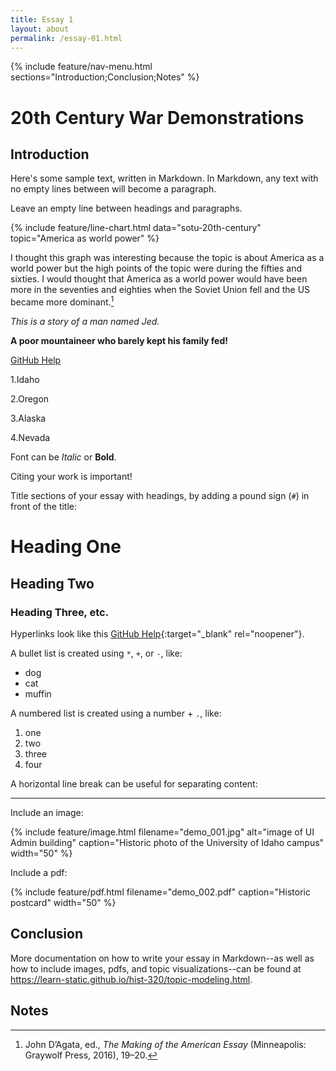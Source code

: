 ```yaml
---
title: Essay 1
layout: about
permalink: /essay-01.html
---
```


{% include feature/nav-menu.html sections="Introduction;Conclusion;Notes" %}

# 20th Century War Demonstrations

## Introduction

Here's some sample text, written in Markdown.
In Markdown, any text with no empty lines between will become a paragraph.

Leave an empty line between headings and paragraphs.

{% include feature/line-chart.html data="sotu-20th-century" topic="America as world power" %}

I thought this graph was interesting because the topic is about America as a world power but the high points of the topic were during the fifties and sixties. I would thought that America as a world power would have been more in the seventies and eighties when the Soviet Union fell and the US became more dominant.[^1]

*This is a story of a man named Jed.*

**A poor mountaineer who barely kept his family fed!**

[GitHub Help](https://help.github.com/)

1.Idaho

2.Oregon

3.Alaska

4.Nevada

Font can be *Italic* or **Bold**.

Citing your work is important!

Title sections of your essay with headings, by adding a pound sign (`#`) in front of the title:

# Heading One

## Heading Two

### Heading Three, etc.

Hyperlinks look like this [GitHub Help](https://help.github.com/){:target="_blank" rel="noopener"}.

A bullet list is created using `*`, `+`, or `-`, like:

- dog
- cat
- muffin

A numbered list is created using a number + `.`, like:

1. one
2. two
6. three
2. four

A horizontal line break can be useful for separating content:

----

Include an image:

{% include feature/image.html filename="demo_001.jpg" alt="image of UI Admin building" caption="Historic photo of the University of Idaho campus" width="50" %}

Include a pdf:

{% include feature/pdf.html filename="demo_002.pdf" caption="Historic postcard" width="50" %}

## Conclusion

More documentation on how to write your essay in Markdown--as well as how to include images, pdfs, and topic visualizations--can be found at <https://learn-static.github.io/hist-320/topic-modeling.html>.

## Notes

[^1]: John D’Agata, ed., *The Making of the American Essay* (Minneapolis: Graywolf Press, 2016), 19–20.


